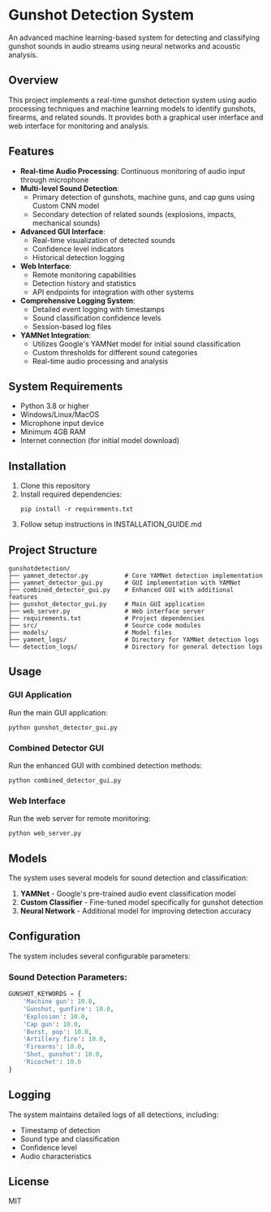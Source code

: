 # Gunshot Detection System

An advanced machine learning-based system for detecting and classifying gunshot sounds in audio streams using neural networks and acoustic analysis.

## Overview

This project implements a real-time gunshot detection system using audio processing techniques and machine learning models to identify gunshots, firearms, and related sounds. It provides both a graphical user interface and web interface for monitoring and analysis.

## Features

- **Real-time Audio Processing**: Continuous monitoring of audio input through microphone
- **Multi-level Sound Detection**:
  - Primary detection of gunshots, machine guns, and cap guns using Custom CNN model
  - Secondary detection of related sounds (explosions, impacts, mechanical sounds)
- **Advanced GUI Interface**:
  - Real-time visualization of detected sounds
  - Confidence level indicators
  - Historical detection logging
- **Web Interface**:
  - Remote monitoring capabilities
  - Detection history and statistics
  - API endpoints for integration with other systems
- **Comprehensive Logging System**:
  - Detailed event logging with timestamps
  - Sound classification confidence levels
  - Session-based log files
- **YAMNet Integration**:
  - Utilizes Google's YAMNet model for initial sound classification
  - Custom thresholds for different sound categories
  - Real-time audio processing and analysis

## System Requirements

- Python 3.8 or higher
- Windows/Linux/MacOS
- Microphone input device
- Minimum 4GB RAM
- Internet connection (for initial model download)

## Installation

1. Clone this repository
2. Install required dependencies:
   ```
   pip install -r requirements.txt
   ```
3. Follow setup instructions in INSTALLATION_GUIDE.md

## Project Structure

```
gunshotdetection/
├── yamnet_detector.py          # Core YAMNet detection implementation
├── yamnet_detector_gui.py      # GUI implementation with YAMNet
├── combined_detector_gui.py    # Enhanced GUI with additional features
├── gunshot_detector_gui.py     # Main GUI application
├── web_server.py               # Web interface server
├── requirements.txt            # Project dependencies
├── src/                        # Source code modules
├── models/                     # Model files
├── yamnet_logs/                # Directory for YAMNet detection logs
└── detection_logs/             # Directory for general detection logs
```

## Usage

### GUI Application

Run the main GUI application:
```
python gunshot_detector_gui.py
```

### Combined Detector GUI

Run the enhanced GUI with combined detection methods:
```
python combined_detector_gui.py
```

### Web Interface

Run the web server for remote monitoring:
```
python web_server.py
```

## Models

The system uses several models for sound detection and classification:

1. **YAMNet** - Google's pre-trained audio event classification model
2. **Custom Classifier** - Fine-tuned model specifically for gunshot detection
3. **Neural Network** - Additional model for improving detection accuracy

## Configuration

The system includes several configurable parameters:

### Sound Detection Parameters:
```python
GUNSHOT_KEYWORDS = {
    'Machine gun': 10.0,
    'Gunshot, gunfire': 10.0,
    'Explosion': 10.0,
    'Cap gun': 10.0,
    'Burst, pop': 10.0,
    'Artillery fire': 10.0,
    'Firearms': 10.0,
    'Shot, gunshot': 10.0,
    'Ricochet': 10.0
}
```

## Logging

The system maintains detailed logs of all detections, including:
- Timestamp of detection
- Sound type and classification
- Confidence level
- Audio characteristics

## License

MIT 

